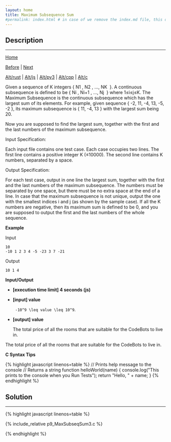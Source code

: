 ```yaml
---
layout: home
title: Maximum Subsequence Sum
#permalink: index.html # in case of we remove the index.md file, this doc will be the index page
---
```


<div class="row">
<div class="columnStmt" markdown="1">

## Description
------

[Home](../README.md)

[Before](..) | [Next](..)

[Alt/rust](./Alt_rust/README.md) | [Alt/js](./Alt_js/README.html) | [Alt/py3](./Alt_py3/README.md) | [Alt/cpp](./Alt_cpp/README.md) | [Alt/c](./Alt_c/README.md)

Given a sequence of K integers { N​1 , N2​​ , …, N​K
​​ }. A continuous subsequence is defined to be { N​i , N​i+1​​ , …, N​j
​​ } where 1≤i≤j≤K. The Maximum Subsequence is the continuous subsequence which has the largest sum of its elements. For example, given sequence { -2, 11, -4, 13, -5, -2 }, its maximum subsequence is { 11, -4, 13 } with the largest sum being 20.

Now you are supposed to find the largest sum, together with the first and the last numbers of the maximum subsequence.

Input Specification:

Each input file contains one test case. Each case occupies two lines. The first line contains a positive integer K (≤10000). The second line contains K numbers, separated by a space.

Output Specification:

For each test case, output in one line the largest sum, together with the first and the last numbers of the maximum subsequence. The numbers must be separated by one space, but there must be no extra space at the end of a line. In case that the maximum subsequence is not unique, output the one with the smallest indices i and j (as shown by the sample case). If all the K numbers are negative, then its maximum sum is defined to be 0, and you are supposed to output the first and the last numbers of the whole sequence.

**Example**

Input

```
10
-10 1 2 3 4 -5 -23 3 7 -21

```

Output

```
10 1 4

```

**Input/Output**

* **[execution time limit] 4 seconds (js)**

* **[input] value**

    <code type='math/tex'> -10^9 \leq value \leq 10^9</code>.

* **[output] value**

    The total price of all the rooms that are suitable for the CodeBots to live in.

The total price of all the rooms that are suitable for the CodeBots to live in.

**C Syntax Tips**

{% highlight javascript linenos=table %}
// Prints help message to the console
// Returns a string
function helloWorld(name) {
    console.log("This prints to the console when you Run Tests");
    return "Hello, " + name;
}
{% endhighlight %}

</div>
<div class="columnSol" markdown="1">

## Solution
------

{% highlight javascript linenos=table %}

{% include_relative p9_MaxSubseqSum3.c %}

{% endhighlight %}

</div>
</div>